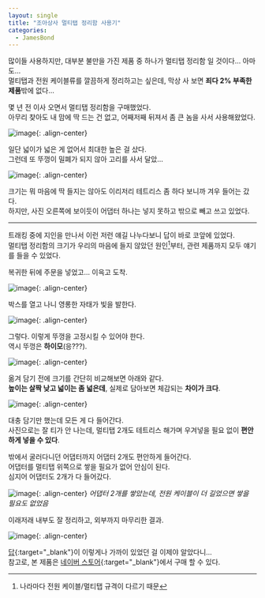 ```yaml
---
layout: single
title: "조아상사 멀티탭 정리함 사용기"
categories:
  - JamesBond
---
```


많이들 사용하지만, 대부분 불만을 가진 제품 중 하나가 멀티탭 정리함 일 것이다... 아마도...\
멀티탭과 전원 케이블류를 깔끔하게 정리하고는 싶은데, 막상 사 보면 **죄다 2% 부족한 제품**밖에 없다...

몇 년 전 이사 오면서 멀티탭 정리함을 구매했었다.\
아무리 찾아도 내 맘에 딱 드는 건 없고, 어째저째 뒤져서 좀 큰 놈을 사서 사용해왔었다.

![image](</images/2025-10-31/20251031_051433770_iOS_okl_s64.jpg>){: .align-center}

일단 넓이가 넓은 게 없어서 최대한 높은 걸 샀다.\
그런데 또 뚜껑이 밀폐가 되지 않아 고리를 사서 달았...

![image](</images/2025-10-31/20251031_051504548_iOS_okl_s64.jpg>){: .align-center}

크기는 뭐 마음에 딱 들지는 않아도 이리저리 테트리스 좀 하다 보니까 겨우 들어는 갔다.\
하지만, 사진 오른쪽에 보이듯이 어댑터 하나는 넣지 못하고 밖으로 빼고 쓰고 있었다.

---

트래킹 중에 지인을 만나서 이런 저런 얘길 나누다보니 답이 바로 코앞에 있었다.\
멀티탭 정리함의 크기가 우리의 마음에 들지 않았던 원인[^1]부터, 관련 제품까지 모두 얘기를 들을 수 있었다.

복귀한 뒤에 주문을 넣었고... 이윽고 도착.

![image](</images/2025-10-31/20251031_051645906_iOS_okl_s64.jpg>){: .align-center}

박스를 열고 나니 영롱한 자태가 빛을 발한다.

![image](</images/2025-10-31/20251031_051944321_iOS_okl_s64.jpg>){: .align-center}

그렇다. 이렇게 뚜껑을 고정시킬 수 있어야 한다.\
역시 뚜껑은 **하이모**(응???).

![image](</images/2025-10-31/20251031_052053216_iOS_okl_s64.jpg>){: .align-center}

옮겨 담기 전에 크기를 간단히 비교해보면 아래와 같다.\
**높이는 살짝 낮고 넓이는 좀 넓은데**, 실제로 담아보면 체감되는 **차이가 크다**.

![image](</images/2025-10-31/20251031_052155179_iOS_okl_s64.jpg>){: .align-center}

대충 담기만 했는데 모든 게 다 들어간다.\
사진으로는 잘 티가 안 나는데, 멀티탭 2개도 테트리스 해가며 우겨넣을 필요 없이 **편안하게 넣을 수 있다**.

밖에서 굴러다니던 어댑터까지 어댑터 2개도 편안하게 들어간다.\
어댑터를 멀티탭 위쪽으로 쌓을 필요가 없어 안심이 된다.\
심지어 어댑터도 2개가 다 들어갔다.

![image](</images/2025-10-31/20251031_055028922_iOS_okl_s64.jpg>){: .align-center}
*어댑터 2개를 쌓았는데, 전원 케이블이 더 길었으면 쌓을 필요도 없었음*

이래저래 내부도 잘 정리하고, 외부까지 마무리한 결과.

![image](</images/2025-10-31/20251031_060309462_iOS_okl_s64.jpg>){: .align-center}

[답](https://smartstore.naver.com/damoang-net/products/12103222483){:target="_blank"}이 이렇게나 가까이 있었던 걸 이제야 알았다니...\
참고로, 본 제품은 [네이버 스토어](https://smartstore.naver.com/damoang-net/products/12103222483){:target="_blank"}에서 구매 할 수 있다.

[^1]: 나라마다 전원 케이블/멀티탭 규격이 다르기 때문
